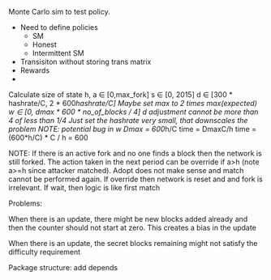 Monte Carlo sim to test policy.

- Need to define policies
  - SM
  - Honest
  - Intermittent SM
- Transisiton without storing trans matrix
- Rewards
- 


Calculate size of state
h, a ∈ [0,max_fork]
s ∈ [0, 2015]
d ∈ [300 * hashrate/C, 2 * 600*hashrate/C] Maybe set max to 2 times max(expected)
w ∈ [0, dmax * 600 * no_of_blocks / 4]
d adjustment cannot be more than 4 of less than 1/4
Just set the hashrate very small, that downscales the problem
NOTE: potential bug in w
Dmax = 600*h/C
time = DmaxC/h
time = (600*h/C) * C / h = 600

NOTE: If there is an active fork and no one finds a block then the network is still forked. The action taken in the next period can be override if a>h (note a>=h since attacker matched). Adopt does not make sense and match cannot be performed again. If override then network is reset and and fork is irrelevant. If wait, then logic is like first match



Problems:

When there is an update, there might be new blocks added already and then the counter should not start at zero. This creates a bias in the update

When there is an update, the secret blocks remaining might not satisfy the difficulty requirement





Package structure:
add depends

